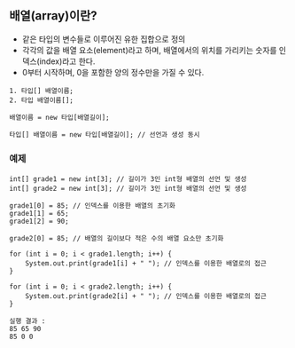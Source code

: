 ## 배열(array)이란?
* 같은 타입의 변수들로 이루어진 유한 집합으로 정의
* 각각의 값을 배열 요소(element)라고 하며, 배열에서의 위치를 가리키는 숫자를 인덱스(index)라고 한다.
* 0부터 시작하며, 0을 포함한 양의 정수만을 가질 수 있다.

~~~
1. 타입[] 배열이름;
2. 타입 배열이름[];
~~~
~~~
배열이름 = new 타입[배열길이];
~~~
~~~
타입[] 배열이름 = new 타입[배열길이]; // 선언과 생성 동시
~~~

### 예제
~~~
int[] grade1 = new int[3]; // 길이가 3인 int형 배열의 선언 및 생성
int[] grade2 = new int[3]; // 길이가 3인 int형 배열의 선언 및 생성

grade1[0] = 85; // 인덱스를 이용한 배열의 초기화
grade1[1] = 65;
grade1[2] = 90;

grade2[0] = 85; // 배열의 길이보다 적은 수의 배열 요소만 초기화

for (int i = 0; i < grade1.length; i++) {
    System.out.print(grade1[i] + " "); // 인덱스를 이용한 배열로의 접근
}

for (int i = 0; i < grade2.length; i++) {
    System.out.print(grade2[i] + " "); // 인덱스를 이용한 배열로의 접근
}
~~~
~~~
실행 결과 : 
85 65 90 
85 0 0 
~~~

